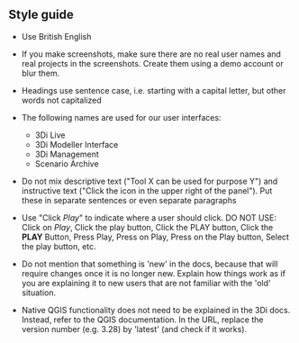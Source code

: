 Style guide
-----------
- Use British English
- If you make screenshots, make sure there are no real user names and real projects in the screenshots. Create them using a demo account or blur them.
- Headings use sentence case, i.e. starting with a capital letter, but other words not capitalized
- The following names are used for our user interfaces:
  - 3Di Live
  - 3Di Modeller Interface
  - 3Di Management
  - Scenario Archive
  
- Do not mix descriptive text ("Tool X can be used for purpose Y") and instructive text ("Click the icon in the upper right of the panel"). Put these in separate sentences or even separate paragraphs
- Use "Click *Play*" to indicate where a user should click. DO NOT USE: Click on *Play*, Click the play button, Click the PLAY button, Click the **PLAY** Button, Press Play, Press on Play, Press on the Play button, Select the play button, etc.

- Do not mention that something is 'new' in the docs, because that will require changes once it is no longer new. Explain how things work as if you are explaining it to new users that are not familiar with the 'old' situation.
- Native QGIS functionality does not need to be explained in the 3Di docs. Instead, refer to the QGIS documentation. In the URL, replace the version number (e.g. 3.28) by 'latest' (and check if it works).

